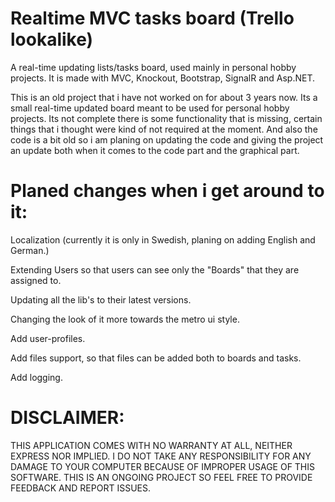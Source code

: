 # Realtime MVC tasks board (Trello lookalike)

A real-time updating lists/tasks board, used mainly in personal hobby projects. It is made with MVC, Knockout, Bootstrap, SignalR and Asp.NET.

This is an old project that i have not worked on for about 3 years now. Its a small real-time updated board meant to be used for personal hobby projects. Its not complete there is some functionality that is missing, certain things that i thought were kind of not required at the moment. And also the code is a bit old so i am planing on updating the code and giving the project an update both when it comes to the code part and the graphical part. 

# Planed changes when i get around to it:

Localization (currently it is only in Swedish, planing on adding English and German.)

Extending Users so that users can see only the "Boards" that they are assigned to.

Updating all the lib's to their latest versions.

Changing the look of it more towards the metro ui style.

Add user-profiles.

Add files support, so that files can be added both to boards and tasks.

Add logging.


# DISCLAIMER:
THIS APPLICATION COMES WITH NO WARRANTY AT ALL, NEITHER EXPRESS NOR IMPLIED. I DO NOT TAKE ANY RESPONSIBILITY FOR ANY DAMAGE TO YOUR COMPUTER BECAUSE OF IMPROPER USAGE OF THIS SOFTWARE. THIS IS AN ONGOING PROJECT SO FEEL FREE TO PROVIDE FEEDBACK AND REPORT ISSUES.
